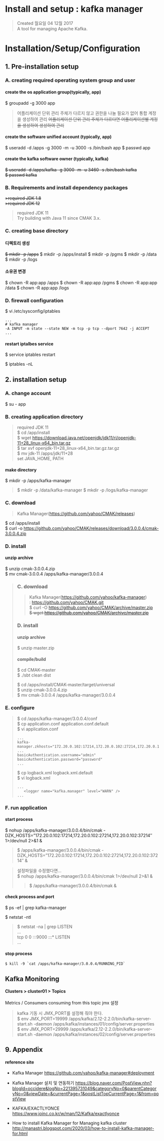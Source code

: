# Install and setup : kafka manager

>Created 월요일 04 12월 2017  
A tool for managing Apache Kafka.

# Installation/Setup/Configuration

## 1. Pre-installation setup

### A. creating required operating system group and user

#### create the os application group(typically, app)  
$ groupadd -g 3000 app

> 어플리케이션 단위 관리 주체가 다르지 않고 권한을 나눌 필요가 없어 통합 계정을 생성하여 관리
> ~~어플리케이션 단위 관리 주체가 다르다면 어플리케이션별 계정을 생성하여 생성하여 관리~~

#### create the software unified account (typically, app)
$ useradd -d /apps -g 3000 -m -u 3000 -s /bin/bash app
$ passwd app

#### create the kafka software owner (typically, kafka)  
~~$ useradd -d /apps/kafka -g 3000 -m -u 3460 -s /bin/bash kafka  
$ passwd kafka~~

### B. Requirements and install dependency packages
~~>required JDK 1.8~~  
~~>required JDK 12~~  
>required JDK 11  
Try building with Java 11 since CMAK 3.x.

### C. creating base directory

#### 디렉토리 생성
~~$ mkdir -p /apps~~
$ mkdir -p /apps/install
$ mkdir -p /pgms
$ mkdir -p /data
$ mkdir -p /logs

#### 소유권 변경
$ chown -R app:app /apps
$ chown -R app:app /pgms
$ chown -R app:app /data
$ chown -R app:app /logs

### D. firewall configuration

$ vi /etc/sysconfig/iptables  
```
...  
# kafka manager 
-A INPUT -m state --state NEW -m tcp -p tcp --dport 7642 -j ACCEPT  
...
```

#### restart iptalbes service  
$ service iptables restart

$ iptables -nL

## 2. installation setup

### A. change account

$ su - app

### B. creating application directory
>required JDK 11  
>$ cd /app/install  
>$ wget https://download.java.net/openjdk/jdk11/ri/openjdk-11+28_linux-x64_bin.tar.gz  
>$ tar xvf openjdk-11+28_linux-x64_bin.tar.gz.tar.gz  
>$ mv jdk-11 /apps/jdk/11+28  
>set JAVA_HOME, PATH  

#### make directory
$ mkdir -p /apps/kafka-manager
>$ mkdir -p /data/kafka-manager
$ mkdir -p /logs/kafka-manager

### C. download
>Kafka Manager(https://github.com/yahoo/CMAK/releases)  

$ cd /apps/install  
$ curl -o https://github.com/yahoo/CMAK/releases/download/3.0.0.4/cmak-3.0.0.4.zip

### D. install

#### unzip archive  
$ unzip cmak-3.0.0.4.zip  
$ mv cmak-3.0.0.4 /apps/kafka-manager/3.0.0.4

>### C. download
>>Kafka Manager(https://github.com/yahoo/kafka-manager)  
>> : https://github.com/yahoo/CMAK.git  
>$ curl -O https://github.com/yahoo/CMAK/archive/master.zip  
>~~$ wget https://github.com/yahoo/CMAK/archive/master.zip~~  
>
>### D. install
>
>#### unzip archive  
>$ unzip master.zip  
>
>#### compile/build
>$ cd CMAK-master  
>$ ./sbt clean dist  
>
>$ cd /apps/install/CMAK-master/target/universal  
>$ unzip cmak-3.0.0.4.zip  
>$ mv cmak-3.0.0.4 /apps/kafka-manager/3.0.0.4

### E. configure
>$ cd /apps/kafka-manager/3.0.0.4/conf  
>$ cp application.conf application.conf.default  
>$ vi application.conf  
>```
>...
>kafka-manager.zkhosts="172.20.0.102:17214,172.20.0.102:27214,172.20.0.102:37214"
>...
>basicAuthentication.username="admin"  
>basicAuthentication.password="password"
>...
>```
>
>$ cp logback.xml logback.xml.default  
>$ vi logback.xml  
>```
>...
>    <logger name="kafka.manager" level="WARN" />
>...
>```

### F. run application

#### start process
$ nohup /apps/kafka-manager/3.0.0.4/bin/cmak -DZK_HOSTS=”172.20.0.102:17214,172.20.0.102:27214,172.20.0.102:37214″ 1>/dev/null 2>&1 &  
>$ /apps/kafka-manager/3.0.0.4/bin/cmak -DZK_HOSTS=”172.20.0.102:17214,172.20.0.102:27214,172.20.0.102:37214″ &  

>설정파일을 수정했다면...  
>$ nohup /apps/kafka-manager/3.0.0.4/bin/cmak 1>/dev/null 2>&1 &  
>>$ /apps/kafka-manager/3.0.0.4/bin/cmak &  

#### check process and port
$ ps -ef | grep kafka-manager  

$ netstat -ntl
>$ netstat -na | grep LISTEN  
>...  
tcp        0      0 :::9000                     :::*                        LISTEN      
...

#### stop process
```
$ kill -9 `cat /apps/kafka-manager/3.0.0.4/RUNNING_PID`
```
## Kafka Monitoring

#### Clusters > cluster01 > Topics
Metrics / Consumers consuming from this topic jmx 설정

> kafka 기동 시 JMX_PORT를 설정해 줘야 한다.  
$ env JMX_PORT=19999 /apps/kafka/2.12-2.2.0/bin/kafka-server-start.sh -daemon /apps/kafka/instances/01/config/server.properties  
$ env JMX_PORT=29999 /apps/kafka/2.12-2.2.0/bin/kafka-server-start.sh -daemon /apps/kafka/instances/02/config/server.properties

## 9. Appendix

#### reference site

+ Kafka Manager
https://github.com/yahoo/kafka-manager#deployment

+ Kafka Manager 설치 및 연동하기
https://blog.naver.com/PostView.nhn?blogId=occidere&logNo=221395731049&categoryNo=0&parentCategoryNo=0&viewDate=&currentPage=1&postListTopCurrentPage=1&from=postView

+ KAFKA/EXACTLYONCE  
https://www.joinc.co.kr/w/man/12/Kafka/exactlyonce  

+ How to install Kafka Manager for Managing kafka cluster  
http://manastri.blogspot.com/2020/03/how-to-install-kafka-manager-for.html



